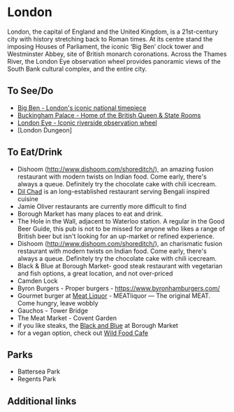 # London

London, the capital of England and the United Kingdom, is a 21st-century city with history stretching back to Roman times. At its centre stand the imposing Houses of Parliament, the iconic ‘Big Ben’ clock tower and Westminster Abbey, site of British monarch coronations. Across the Thames River, the London Eye observation wheel provides panoramic views of the South Bank cultural complex, and the entire city.

## To See/Do

* [Big Ben - London's iconic national timepiece](https://www.parliament.uk/bigben)
* [Buckingham Palace - Home of the British Queen & State Rooms](https://www.rct.uk/visit/the-state-rooms-buckingham-palace)
* [London Eye - Iconic riverside observation wheel](https://www.londoneye.com/)
* [London Dungeon]

## To Eat/Drink

* Dishoom (http://www.dishoom.com/shoreditch/), an amazing fusion restaurant with modern twists on Indian food. Come early, there's always a queue. Definitely try the chocolate cake with chili icecream.
* [Dil Chad](http://www.dilchad.com) is an long-established restaurant serving Bengali inspired cuisine
* Jamie Oliver restaurants are currently more difficult to find
* Borough Market has many places to eat and drink.
* The Hole in the Wall, adjacent to Waterloo station. A regular in the Good Beer Guide, this pub is not to be missed for anyone who likes a range of British beer but isn't looking for an up-market or refined experience. 
* Dishoom (http://www.dishoom.com/shoreditch/), an charismatic fusion restaurant with modern twists on Indian food. Come early, there's always a queue. Definitely try the chocolate cake with chili icecream.
* Black & Blue at Borough Market- good steak restaurant with vegetarian and fish options, a great location, and not over-priced
* Camden Lock
* Byron Burgers - Proper burgers - https://www.byronhamburgers.com/
* Gourmet burger at [Meat Liquor](https://meatliquor.com/) - MEATliquor — The original MEAT. Come hungry, leave wobbly
* Gauchos - Tower Bridge
* The Meat Market - Covent Garden
* if you like steaks, the [Black and Blue](http://www.blackandbluerestaurants.com/our-restaurants/borough-market/) at Borough Market
* for a vegan option, check out [Wild Food Cafe](http://wildfoodcafe.com/home/)

## Parks

* Battersea Park
* Regents Park 

## Additional links
